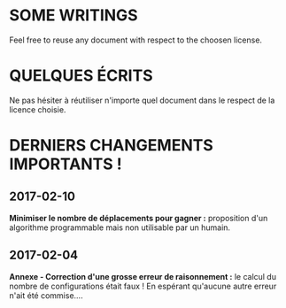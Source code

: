SOME WRITINGS
=============

Feel free to reuse any document with respect to the choosen license.



QUELQUES ÉCRITS
===============

Ne pas hésiter à réutiliser n'importe quel document dans le respect de la licence choisie.


DERNIERS CHANGEMENTS IMPORTANTS !
=================================

2017-02-10
----------

**Minimiser le nombre de déplacements pour gagner :** proposition d'un algorithme programmable mais non utilisable par un humain.


2017-02-04
----------

**Annexe - Correction d'une grosse erreur de raisonnement :** le calcul du nombre de configurations était faux ! En espérant qu'aucune autre erreur n'ait été commise....
